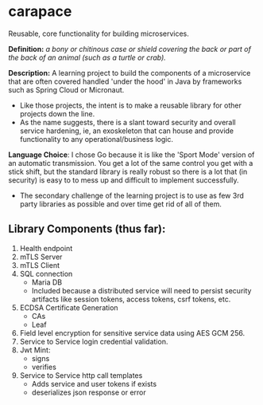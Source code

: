 # carapace

Reusable, core functionality for building microservices.

**Definition:** _a bony or chitinous case or shield covering the back or part of the back of an animal (such as a turtle or crab)._

**Description:** A learning project to build the components of a microservice that are often covered handled 'under the hood' in Java by frameworks such as Spring Cloud or Micronaut.

- Like those projects, the intent is to make a reusable library for other projects down the line.
- As the name suggests, there is a slant toward security and overall service hardening, ie, an exoskeleton that can house and provide functionality to any operational/business logic.

**Language Choice**: I chose Go because it is like the 'Sport Mode' version of an automatic transmission. You get a lot of the same control you get with a stick shift, but the standard library is really robust so there is a lot that (in security) is easy to to mess up and difficult to implement successfully.

- The secondary challenge of the learning project is to use as few 3rd party libraries as possible and over time get rid of all of them.

## Library Components (thus far):

1. Health endpoint
1. mTLS Server
1. mTLS Client
1. SQL connection
   - Maria DB
   - Included because a distributed service will need to persist security artifacts like session tokens, access tokens, csrf tokens, etc.
1. ECDSA Certificate Generation
   - CAs
   - Leaf
1. Field level encryption for sensitive service data using AES GCM 256.
1. Service to Service login credential validation.
1. Jwt Mint:
   - signs
   - verifies
1. Service to Service http call templates
   - Adds service and user tokens if exists
   - deserializes json response or error
